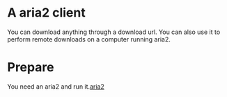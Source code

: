# A aria2 client
You can download anything through a download url.
You can also use it to perform remote downloads on a computer running aria2.
# Prepare

You need an aria2 and run it.[aria2](https://aria2.github.io/)
